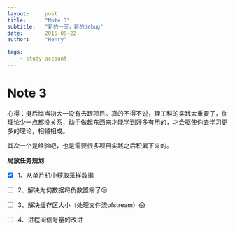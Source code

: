 ```yaml
---
layout:     post
title:      "Note 3"
subtitle:   "新的一天，新的debug"
date:       2015-09-22
author:     "Henry"

tags:
    - study account
---
```


# Note 3

心得：挺后悔当初大一没有去跟项目。真的不得不说，理工科的实践太重要了，你理论少一点都没关系，动手做起东西来才能学到好多有用的，才会驱使你去学习更多的理论，相辅相成。

其次一个是经验吧，也是需要很多项目实践之后积累下来的。



**局放任务规划**

- [x] ​	1、从单片机中获取采样数据

- [ ] ​	2、解决为何数据将负数置零了😥

- [ ] ​	3、解决缓存区大小（处理文件流ofstream）😱

- [ ] ​    4、进程间信号量的改进

  